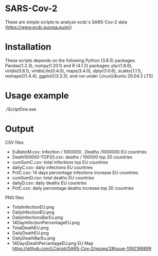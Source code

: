 # SARS-Cov-2


These are simple scripts to analyze ecdc's SARS-Cov-2 data (https://www.ecdc.europa.eu/en)

# Installation

These scripts depends on the following Python (3.8.5) packages: Pandas(1.2.3), numpy(1.20.1) and R (4.1.2) packages: plyr(1.8.6), viridis(0.6.1), viridisLite(0.4.0), maps(3.4.0), dplyr(1.0.6), scales(1.1.1), reshape2(1.4.4), ggplot2(3.3.3),  and run under Linux(Ubuntu 20.04.3 LTS)

# Usage example

./ScriptOne.exe

# Output
CSV files

* EuRatioM.csv: Infection / 1000000 , Deaths /1000000 EU countries
* Death100000-TOP20.csv:  deaths / 100000 top 20 countries
* cumSumC.csv: total infections top EU countries
* dailyC.csv: daily infections EU countries
* PctC.csv: 14 days percentage infections increase EU countries
* cumSumD.csv: total deaths EU countries
* dailyD.csv: daily deaths EU countries
* PctC.csv: daily percentage deaths increase top 20 countries


PNG files
* TotalInfectionEU.png
* DailyInfectionEU.png
* DailyInfectionsBarEu.png
* 14DayInfectionPercentageEU.png
* TotalDeathEU.png
* DailyDeathEU.png
* DailyDeathBarEu.png
* 14DaysDeathPercentageEU.png
EU Map
https://github.com/LCarioti/SARS-Cov-2/issues/2#issue-1092186899
